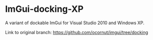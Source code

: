 # ImGui-docking-XP
A variant of dockable ImGui for Visual Studio 2010 and Windows XP.


Link to original branch:
https://github.com/ocornut/imgui/tree/docking
